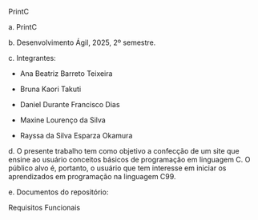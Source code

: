 PrintC

a. PrintC

b. Desenvolvimento Ágil, 2025, 2º semestre. 

c. Integrantes:

- Ana Beatriz Barreto Teixeira

- Bruna Kaori Takuti

- Daniel Durante Francisco Dias

- Maxine Lourenço da Silva

- Rayssa da Silva Esparza Okamura 

d. O presente trabalho tem como objetivo a confecção de um site que ensine ao usuário conceitos básicos de programação em linguagem C. O público alvo é, portanto, o usuário que tem interesse em iniciar os aprendizados em programação na linguagem C99.

e. Documentos do repositório:

Requisitos Funcionais

